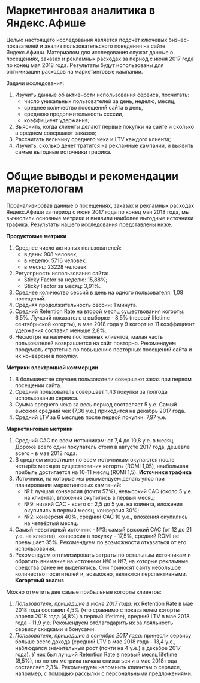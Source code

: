 # Маркетинговая аналитика в Яндекс.Афише

Целью настоящего исследования является подсчёт ключевых бизнес-показателей и анализ пользовательского поведения на сайте Яндекс.Афиши. Материалом для исследования служат данные о посещениях, заказах и рекламных расходах за период с июня 2017 года по конец мая 2018 года. Результаты будут использованы для оптимизации расходов на маркетинговые кампании.

Задачи исследования:
1. Изучить данные об активности использования сервиса, посчитать:
    - число уникальных пользователей за день, неделю, месяц, 
    - среднее количество посещений сайта в день, 
    - среднюю продолжительность сессии, 
    - коэффициент удержания;
2. Выяснить, когда клиенты делают первые покупки на сайте и сколько в среднем совершают заказов;
3. Рассчитать величину среднего чека и LTV каждого клиента;
4. Изучить, сколько денег тратится на рекламные кампании, и выявить самые выгодные источники трафика.

# Общие выводы и рекомендации маркетологам
Проанализировав данные о посещениях, заказах и рекламных расходах Яндекс.Афиши за период с июня 2017 года по конец мая 2018 года, мы вычислили основные метрики и выявили наиболее выгодные источники трафика. Результаты нашего исследования представлены ниже.

**Продуктовые метрики**
1. Среднее число активных пользователей:
    - в день: 908 человек;
    - в неделю: 5716 человек;
    - в месяц: 23228 человек.
2. Регулярность использования сайта: 
    - Sticky Factor за неделю: 15,88%;
    - Sticky Factor за месяц: 3,91%.
3. Среднее количество сессий в день на одного пользователя: 1,08 посещений. 
4. Средняя продолжительность сессии: 1 минута.
5. Средний Retention Rate на второй месяц существования когорты: 6,5%. Лучший показатель в выборке - 8,5% (первый lifetime сентябрьской когорты), в мае 2018 года у 9 когорт из 11 коэффициент удержания составил меньше 2,8%.
6. Несмотря на наличие постоянных клиентов, малая часть пользователей возвращается на сайт повторно. Рекомендуем продумать стратегию по повышению повторных посещений сайта и их конверсии в покупку.

**Метрики электронной коммерции**
1. В большинстве случаев пользователи совершают заказ при первом посещении сайта.
2. Средний пользователь совершает 1,43 покупки за полгода использования сервиса. 
3. Сумма среднего чека за весь период составляет 5 у.е. Самый высокий средний чек (7,36 у.е.) приходится на декабрь 2017 года.
4. Средний LTV за 6 месяцев после первой покупки: 7,97 у.е.

**Маркетинговые метрики**
1. Средний CAC по всем источникам: от 7,4 до 10,8 у.е. в месяц. Дороже всего один покупатель стоил в августе 2017 года, дешевле всего - в мае 2018 года.
2. В среднем инвестиции по всем источникам окупаются после четырёх месяцев существования когорты (ROMI 1,05), наибольшая прибыль достигается на 10-11 месяц (ROMI 1,5).
**Источники трафика**
1. Источники, на которые мы рекомендуем делать упор при планировании маркетинговых кампаний:
    - №1: лучшая конверсия (почти 57%), невысокий САС (около 5 у.е. на клиента), вложения окупились в первый месяц;
    - №9: низкий CAC - всего от 2,5 до 5 у.е. на клиента, вложения окупились в первый месяц, конверсия 30%;
    - №2: конверсия 40%, средний САС 10 у.е., вложения окупились на четвёртый месяц.
2. Самый невыгодный источник - №3: самый высокий CAC (от 12 до 21 у.е. на клиента), конверсия в покупку - 17,5%, средний ROMI не превышает 35%. Рекомендуем по возможности отказаться от его использования.
3. Рекомендуем оптимизировать затраты по остальным источникам и обратить внимание на источники №6 и №7, на которые рекламные средства ранее не выделялись. Они приносят сайту небольшое количество посетителей и, возможно, являются перспективными.
**Когортный анализ**

Можно отметить две самые прибыльные когорты клиентов:
1. *Пользователи, пришедшие в июне 2017 года*: их Retention Rate в мае 2018 года составил 4,5% (что сравнимо с показателем когорты апреля 2018 года (4,8%) в первый lifetime), средний LTV в мае 2018 года - 11,9 у.е. Рекомендуем отблагодарить их за лояльность сервису скидками и бонусами.
2. *Пользователи, пришедшие в сентябре 2017 года*: принесли сервису больше всего дохода (средний LTV в мае 2018 года - 13,4 у.е., наблюдался значительный рост (почти на 4 у.е.) в декабре 2017 года). У них был лучший Retention Rate в первый месяц lifetime (8,5%), но потом метрика начала снижаться и в мае 2018 года составляет 2,3%. Рекомендуем напомнить клиентам о сервисе, например, с помощью рассылки с персональными предложениями.
